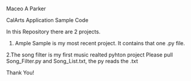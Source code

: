 Maceo A Parker

CalArts Application Sample Code

In this Repository there are 2 projects.

  1. Ample Sample is my most recent project. It contains that one .py file.
     
  2.The song filter is my first music realted pyhton project
    Please pull Song_Filter.py and Song_List.txt, the py reads the .txt

Thank You!
